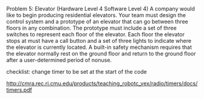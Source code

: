 Problem 5: Elevator (Hardware Level 4 Software Level 4)
A company would like to begin producing residential elevators. Your team must design the control system and a prototype of an elevator that can go between three floors in any combination. The prototype must include a set of three switches to represent each floor of the elevator. Each floor the elevator stops at must have a call button and a set of three lights to indicate where the elevator is currently located. A built-in safety mechanism requires that the elevator normally rest on the ground floor and return to the ground floor after a user-determined period of nonuse.

checklist: change timer to be set at the start of the code

http://cmra.rec.ri.cmu.edu/products/teaching_robotc_vex/radio/timers/docs/timers.pdf